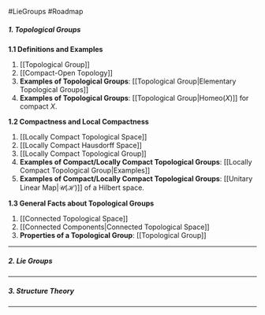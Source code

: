 #LieGroups #Roadmap 

##### 1. Topological Groups
**1.1 Definitions and Examples**
1. [[Topological Group]]
2. [[Compact-Open Topology]]
3. **Examples of Topological Groups**: [[Topological Group|Elementary Topological Groups]]
4. **Examples of Topological Groups**: [[Topological Group|$\text{Homeo}(X)$]] for compact $X$.
   
**1.2 Compactness and Local Compactness**
1. [[Locally Compact Topological Space]]
2. [[Locally Compact Hausdorff Space]]
3. [[Locally Compact Topological Group]]
4. **Examples of Compact/Locally Compact Topological Groups**: [[Locally Compact Topological Group|Examples]]
5. **Examples of Compact/Locally Compact Topological Groups**: [[Unitary Linear Map|$\mathcal{U}(\mathcal{H})$]] of a Hilbert space.

**1.3 General Facts about Topological Groups**
1. [[Connected Topological Space]]
2. [[Connected Components|Connected Topological Space]]
3. **Properties of a Topological Group**: [[Topological Group]]
---

##### 2. Lie Groups
---
##### 3. Structure Theory
---